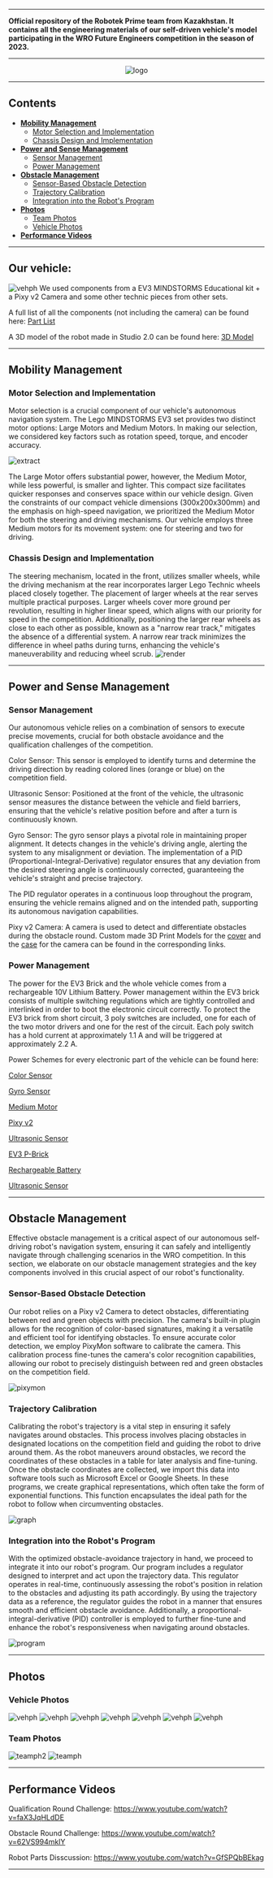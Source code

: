
***

**Official repository of the Robotek Prime team from Kazakhstan. It contains all the engineering materials of our self-driven vehicle's model participating in the WRO Future Engineers competition in the season of 2023.**

***

<div align=center>

![logo](./img/banner2.png)

</div>

***

## Contents

* [**Mobility Management**](#mobility-management)
  * [Motor Selection and Implementation](#motor-selection-and-implementation)
  * [Chassis Design and Implementation](#chassis-design-and-implementation)
* [**Power and Sense Management**](#power-and-sense-management)
  * [Sensor Management](#sensor-management)
  * [Power Management](#power-management)
* [**Obstacle Management**](#obstacle-management)
  * [Sensor-Based Obstacle Detection](#Sensor-Based-Obstacle-Detection)
  * [Trajectory Calibration](#trajectory-calibration)
  * [Integration into the Robot's Program](#Integration-into-the-Robot's-Program)
* [**Photos**](#photos)
  * [Team Photos](#team-photos)
  * [Vehicle Photos](#vehicle-photos)
* [**Performance Videos**](#performance-videos)

***
## Our vehicle: 
![vehph](./v-photos/Car_components.PNG)
We used components from a EV3 MINDSTORMS Educational kit + a Pixy v2 Camera and some other technic pieces from other sets. 

A full list of all the components (not including the camera) can be found here: [Part List](models/part-list.pdf)

A 3D model of the robot made in Studio 2.0 can be found here: [3D Model](models/FE-Robot.io)
***

## Mobility Management

### Motor Selection and Implementation

Motor selection is a crucial component of our vehicle's autonomous navigation system. The Lego MINDSTORMS EV3 set provides two distinct motor options: Large Motors and Medium Motors. In making our selection, we considered key factors such as rotation speed, torque, and encoder accuracy.

![extract](./img/text.png)

The Large Motor offers substantial power, however, the Medium Motor, while less powerful, is smaller and lighter. This compact size facilitates quicker responses and conserves space within our vehicle design.
Given the constraints of our compact vehicle dimensions (300x200x300mm) and the emphasis on high-speed navigation, we prioritized the Medium Motor for both the steering and driving mechanisms. Our vehicle employs three Medium motors for its movement system: one for steering and two for driving.

### Chassis Design and Implementation

The steering mechanism, located in the front, utilizes smaller wheels, while the driving mechanism at the rear incorporates larger Lego Technic wheels placed closely together.
The placement of larger wheels at the rear serves multiple practical purposes. Larger wheels cover more ground per revolution, resulting in higher linear speed, which aligns with our priority for speed in the competition. Additionally, positioning the larger rear wheels as close to each other as possible, known as a "narrow rear track," mitigates the absence of a differential system. A narrow rear track minimizes the difference in wheel paths during turns, enhancing the vehicle's maneuverability and reducing wheel scrub.
![render](./img/robot.render.jpeg)
***

## Power and Sense Management

### Sensor Management

Our autonomous vehicle relies on a combination of sensors to execute precise movements, crucial for both obstacle avoidance and the qualification challenges of the competition.

Color Sensor: This sensor is employed to identify turns and determine the driving direction by reading colored lines (orange or blue) on the competition field.

Ultrasonic Sensor: Positioned at the front of the vehicle, the ultrasonic sensor measures the distance between the vehicle and field barriers, ensuring that the vehicle's relative position before and after a turn is continuously known.

Gyro Sensor: The gyro sensor plays a pivotal role in maintaining proper alignment. It detects changes in the vehicle's driving angle, alerting the system to any misalignment or deviation. The implementation of a PID (Proportional-Integral-Derivative) regulator ensures that any deviation from the desired steering angle is continuously corrected, guaranteeing the vehicle's straight and precise trajectory.

The PID regulator operates in a continuous loop throughout the program, ensuring the vehicle remains aligned and on the intended path, supporting its autonomous navigation capabilities.

Pixy v2 Camera: A camera is used to detect and differentiate obstacles during the obstacle round. Custom made 3D Print Models for the [cover](models/pixy_2_cover.stl) and the [case](models/pixy_2_case.stl) for the camera can be found in the corresponding links.

### Power Management
The power for the EV3 Brick and the whole vehicle comes from a rechargeable 10V Lithium Battery. Power management within the EV3 brick consists of multiple switching regulations which are tightly controlled and interlinked in order to boot the electronic circuit correctly.
To protect the EV3 brick from short circuit, 3 poly switches are included, one for each of the two motor drivers and one for the rest of the circuit. Each poly switch has a hold current at approximately 1.1 A and will be triggered at approximately 2.2 A.

Power Schemes for every electronic part of the vehicle can be found here:

[Color Sensor](schemes/color-sensor,pdf)

[Gyro Sensor](schemes/gyro-sensor.pdf)

[Medium Motor](schemes/medium-motor.pdf)

[Pixy v2](schemes/pixy2_schematic-2.2.pdf)

[Ultrasonic Sensor](schemes/ultrasonic-sensor.pdf)

[EV3 P-Brick](schemes/programmable-brick.pdf)

[Rechargeable Battery](schemes/rechargeable-battery.pdf)

[Ultrasonic Sensor](schemes/ultrasonic-sensor.pdf)

***

## Obstacle Management

Effective obstacle management is a critical aspect of our autonomous self-driving robot's navigation system, ensuring it can safely and intelligently navigate through challenging scenarios in the WRO competition. In this section, we elaborate on our obstacle management strategies and the key components involved in this crucial aspect of our robot's functionality.

### Sensor-Based Obstacle Detection

Our robot relies on a Pixy v2 Camera to detect obstacles, differentiating between red and green objects with precision. The camera's built-in plugin allows for the recognition of color-based signatures, making it a versatile and efficient tool for identifying obstacles.
To ensure accurate color detection, we employ PixyMon software to calibrate the camera. This calibration process fine-tunes the camera's color recognition capabilities, allowing our robot to precisely distinguish between red and green obstacles on the competition field.

![pixymon](./img/pixymon.jpeg)

### Trajectory Calibration
Calibrating the robot's trajectory is a vital step in ensuring it safely navigates around obstacles. This process involves placing obstacles in designated locations on the competition field and guiding the robot to drive around them. As the robot maneuvers around obstacles, we record the coordinates of these obstacles in a table for later analysis and fine-tuning.
Once the obstacle coordinates are collected, we import this data into software tools such as Microsoft Excel or Google Sheets. In these programs, we create graphical representations, which often take the form of exponential functions. This function encapsulates the ideal path for the robot to follow when circumventing obstacles.

![graph](./img/graph.jpeg)

### Integration into the Robot's Program
With the optimized obstacle-avoidance trajectory in hand, we proceed to integrate it into our robot's program. Our program includes a regulator designed to interpret and act upon the trajectory data.
This regulator operates in real-time, continuously assessing the robot's position in relation to the obstacles and adjusting its path accordingly. By using the trajectory data as a reference, the regulator guides the robot in a manner that ensures smooth and efficient obstacle avoidance. Additionally, a proportional-integral-derivative (PID) controller is employed to further fine-tune and enhance the robot's responsiveness when navigating around obstacles.

![program](./img/program.jpeg)

***

## Photos

### Vehicle Photos
![vehph](./v-photos/Car_funny.PNG)
![vehph](./v-photos/1.jpg)
![vehph](./v-photos/2.jpg)
![vehph](./v-photos/3.jpg)
![vehph](./v-photos/4.jpg)
![vehph](./v-photos/5.jpg)
![vehph](./v-photos/6.jpg)

### Team Photos

![teamph2](./t-photos/t-official.jpeg)
![teamph](./t-photos/t-funny.jpeg)



***

## Performance Videos

Qualification Round Challenge: https://www.youtube.com/watch?v=faX3JqHLdDE

Obstacle Round Challenge: https://www.youtube.com/watch?v=62VS994mklY

Robot Parts Disscussion: https://www.youtube.com/watch?v=GfSPQbBEkag

***





